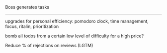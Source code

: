 
Boss generates tasks



--------

upgrades for personal efficiency: pomodoro clock, time management, focus, ritalin, prioritization 

bomb all todos from a certain low level of difficulty for a high price?

Reduce % of rejections on reviews (LGTM)